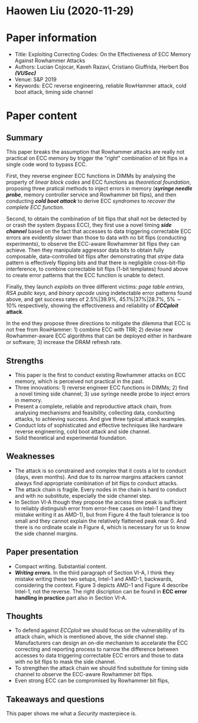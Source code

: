 # Haowen Liu (2020-11-29)

# Paper information

- Title: Exploiting Correcting Codes: On the Effectiveness of ECC Memory Against Rowhammer Attacks
- Authors: Lucian Cojocar, Kaveh Razavi, Cristiano Giuffrida, Herbert Bos  ***(VUSec)***
- Venue: S&P 2019
- Keywords: ECC reverse engineering, reliable RowHammer attack, cold boot attack, timing side channel

# Paper content

## Summary

This paper breaks the assumption that Rowhammer attacks are really not practical on ECC memory by trigger the “*right*” combination of bit flips in a single code word to bypass ECC. 

First, they reverse engineer ECC functions in DIMMs by analysing the property of *linear block codes* and ECC functions as *theoretical foundation*, proposing three pratical methods to inject errors in memory (***syringe needle probe***, memory controller service and Rowhammer bit flips), and then conducting ***cold boot attack*** to derive ECC *syndromes* to *recover the complete ECC function*.

Second, to obtain the combination of bit flips that shall not be detected by or crash the system (bypass ECC), they first use a novel timing ***side channel*** based on the fact that accesses to data triggering correctable ECC errors are evidently slower than those to data with no bit flips (conducting experiments), to observe the ECC-aware Rowhammer bit flips they can achieve. Then they manipulate aggressor data bits to obtain fully composable, data-controlled bit flips after demonstrating that *stripe* data pattern is effectively flipping bits and that there is negligible cross-bit-flip interference, to combine correctable bit flips (1-bit templates) found above to create error patterns that the ECC function is unable to detect.

Finally, they launch *exploits* on three different victims: *page table entries*, *RSA public keys*, and *binary opcode* using indetectable error patterns found above, and get success rates of $2.5\%|39.9\%$, $45.1\%|37\%|28.7\%$, $5\% \sim 10\%$ respectively, showing the effectiveness and reliability of ***ECCploit* attack**.

In the end they propose three directions to mitigate the dilemma that ECC is not free from RowHammer: 1) combine ECC with TRR; 2) devise new Rowhammer-aware ECC algorithms that can be deployed either in hardware or software; 3) increase the DRAM refresh rate.


## Strengths

- This paper is the first to conduct existing Rowhammer attacks on ECC memory, which is perceived not practical in the past.
- Three innovations: 1) reverse engineer ECC functions in DIMMs; 2) find a novel timing side channel; 3) use syringe needle probe to inject errors in memory.
- Present a complete, reliable and reproductive attack chain, from analysing mechanisms and feasibility, collecting data, conducting attacks, to achieving success. And give three typical attack examples.
- Conduct lots of sophisticated and effective techniques like hardware reverse engineering, cold boot attack and side channel.
- Solid theoretical and experimental foundation.

## Weaknesses

- The attack is so constrained and complex that it costs a lot to conduct (days, even months). And due to its narrow margins attackers cannot always find appropriate combination of bit flips to conduct attacks.
- The attack chain is fragile. Every nodes in the chain is hard to conduct and with no substitute, especially the side channel step.
- In Section VI-A though they propose the access time peak is sufficient to reliably distinguish error from error-free cases on Intel-1 (and they mistake writing it as AMD-1), but from Figure 4 the fault tolerance is too small and they cannot explain the relatively flattened peak near $0$. And there is no ordinate scale in Figure 4, which is necessary for us to know the side channel margins.

## Paper presentation

- Compact writing. Substantial content.
- ***Writing errors.*** In the third paragraph of Section VI-A, I think they mistake writing these two setups, Intel-1 and AMD-1, backwards, considering the context. Figure 3 depicts AMD-1 and Figure 4 describe Intel-1, not the reverse. The right discription can be found in **ECC error handling in practice** part also in Section VI-A.

## Thoughts
- To defend against *ECCploit* we should focus on the vulnerability of its attack chain, which is mentioned above, the side channel step. Manufacturers can design an on-die mechanism to accelarate the ECC correcting and reporting process to narrow the difference between accesses to data triggering correctable ECC errors and those to data with no bit flips to mask the side channel.
- To strengthen the attack chain we should find substitute for timing side channel to observe the ECC-aware Rowhammer bit flips.
- Even strong ECC can be compromised by Rowhammer bit flips, 

## Takeaways and questions

This paper shows me what a *Security* masterpiece is.

